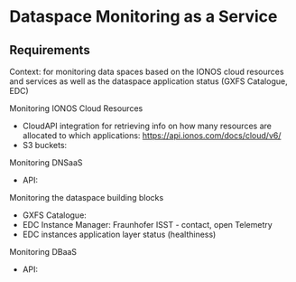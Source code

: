 # Dataspace Monitoring as a Service
## Requirements
Context: for monitoring data spaces based on the IONOS cloud resources and services as well as the dataspace application status (GXFS Catalogue, EDC)

Monitoring IONOS Cloud Resources
 - CloudAPI integration for retrieving info on how many resources are allocated to which applications: https://api.ionos.com/docs/cloud/v6/
 - S3 buckets: 

Monitoring DNSaaS
- API:

Monitoring the dataspace building blocks
- GXFS Catalogue:
- EDC Instance Manager: Fraunhofer ISST - contact, open Telemetry
- EDC instances application layer status (healthiness)

Monitoring DBaaS
- API: 
